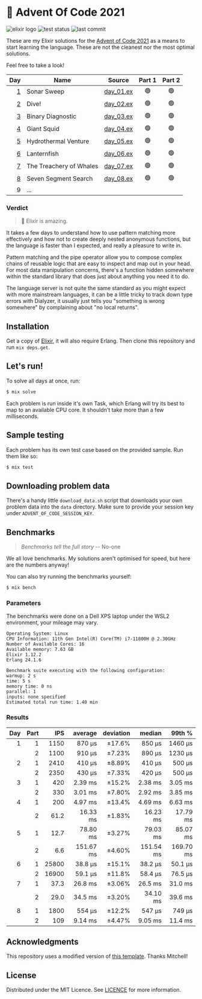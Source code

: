 # 🎄 Advent Of Code 2021

![elixir logo][elixir-badge] ![test status][test-badge] ![last commit][commit-badge]

These are my Elixir solutions for the [Advent of Code 2021][advent-of-code] as a means to start learning the language. These are not the cleanest nor the most optimal solutions.

Feel free to take a look!

|      Day | Name                    | Source           | Part 1 | Part 2 |
| -------: | ----------------------- | ---------------- | :----: | :----: |
| [1][p01] | Sonar Sweep             | [day_01.ex][s01] |   🟢   |   🟢   |
| [2][p02] | Dive!                   | [day_02.ex][s02] |   🟢   |   🟢   |
| [3][p03] | Binary Diagnostic       | [day_03.ex][s03] |   🟢   |   🟢   |
| [4][p04] | Giant Squid             | [day_04.ex][s04] |   🟢   |   🟢   |
| [5][p05] | Hydrothermal Venture    | [day_05.ex][s05] |   🟢   |   🟢   |
| [6][p06] | Lanternfish             | [day_06.ex][s06] |   🟢   |   🟢   |
| [7][p07] | The Treachery of Whales | [day_07.ex][s07] |   🟢   |   🟢   |
| [8][p08] | Seven Segment Search    | [day_08.ex][s08] |   🟢   |   🟢   |
|        9 | ...                     |                  |        |        |

### Verdict

> 🚀 Elixir is amazing.

It takes a few days to understand how to use pattern matching more effectively and how not to create deeply nested anonymous functions, but the language is faster than I expected, and really a pleasure to write in.

Pattern matching and the pipe operator allow you to compose complex chains of reusable logic that are easy to inspect and map out in your head. For most data manipulation concerns, there's a function hidden somewhere within the standard library that does just about anything you need it to do.

The language server is not quite the same standard as you might expect with more mainstream languages, it can be a little tricky to track down type errors with Dialyzer, it usually just tells you "something is wrong somewhere" by complaining about "no local returns".

## Installation

Get a copy of [Elixir][elixir], it will also require Erlang. Then clone this repository and run `mix deps.get`.

## Let's run!

To solve all days at once, run:

```bash
$ mix solve
```

Each problem is run inside it's own Task, which Erlang will try its best to map to an available CPU core. It shouldn't take more than a few milliseconds.

## Sample testing

Each problem has its own test case based on the provided sample. Run them like so:

```bash
$ mix test
```

## Downloading problem data

There's a handy little `download_data.sh` script that downloads your own problem data into the `data` directory. Make sure to provide your session key under `ADVENT_OF_CODE_SESSION_KEY`.

## Benchmarks

> _Benchmarks tell the full story_ -- No-one

We all love benchmarks. My solutions aren't optimised for speed, but here are the numbers anyway!

You can also try running the benchmarks yourself:

```bash
$ mix bench
```

### Parameters

The benchmarks were done on a Dell XPS laptop under the WSL2 environment, your mileage may vary.

```text
Operating System: Linux
CPU Information: 11th Gen Intel(R) Core(TM) i7-11800H @ 2.30GHz
Number of Available Cores: 16
Available memory: 7.63 GB
Elixir 1.12.2
Erlang 24.1.6

Benchmark suite executing with the following configuration:
warmup: 2 s
time: 5 s
memory time: 0 ns
parallel: 1
inputs: none specified
Estimated total run time: 1.40 min
```

### Results

| Day | Part |   IPS |   average | deviation |    median |    99th % |
| --: | ---: | ----: | --------: | --------: | --------: | --------: |
|   1 |    1 |  1150 |    870 μs |    ±17.6% |    850 μs |   1460 μs |
|     |    2 |  1100 |    910 μs |    ±7.23% |    890 μs |   1230 μs |
|   2 |    1 |  2410 |    410 μs |    ±8.89% |    410 μs |    500 μs |
|     |    2 |  2350 |    430 μs |    ±7.33% |    420 μs |    500 μs |
|   3 |    1 |   420 |   2.39 ms |    ±15.2% |   2.38 ms |   3.05 ms |
|     |    2 |   330 |   3.01 ms |    ±7.80% |   2.92 ms |   3.85 ms |
|   4 |    1 |   200 |   4.97 ms |    ±13.4% |   4.69 ms |   6.63 ms |
|     |    2 |  61.2 |  16.33 ms |    ±1.83% |  16.23 ms |  17.79 ms |
|   5 |    1 |  12.7 |  78.80 ms |    ±3.27% |  79.03 ms |  85.07 ms |
|     |    2 |   6.6 | 151.67 ms |    ±4.60% | 151.54 ms | 169.70 ms |
|   6 |    1 | 25800 |   38.8 μs |    ±15.1% |   38.2 μs |   50.1 μs |
|     |    2 | 16900 |   59.1 μs |    ±11.8% |   58.4 μs |   76.5 μs |
|   7 |    1 |  37.3 |   26.8 ms |    ±3.06% |   26.5 ms |   31.0 ms |
|     |    2 |  29.0 |   34.5 ms |    ±3.20% |  34.10 ms |   39.6 ms |
|   8 |    1 |  1800 |    554 μs |    ±12.2% |    547 μs |    749 μs |
|     |    2 |   109 |   9.14 ms |    ±4.47% |   9.05 ms |   11.4 ms |

## Acknowledgments

This repository uses a modified version of [this template][template]. Thanks Mitchell!

## License

Distributed under the MIT Licence. See [LICENCE](LICENCE) for more information.

[elixir-badge]: https://img.shields.io/static/v1?label=&message=Elixir&logo=elixir&color=4B275F&style=for-the-badge
[test-badge]: https://img.shields.io/github/workflow/status/MarcusCemes/advent-of-code-2021/CI?label=TESTS&style=for-the-badge
[commit-badge]: https://img.shields.io/github/last-commit/MarcusCemes/advent-of-code-2021?style=for-the-badge
[advent-of-code]: https://adventofcode.com/
[elixir]: https://elixir-lang.org/
[template]: https://github.com/mhanberg/advent-of-code-elixir-starterF
[p01]: https://adventofcode.com/2021/day/1
[p02]: https://adventofcode.com/2021/day/2
[p03]: https://adventofcode.com/2021/day/3
[p04]: https://adventofcode.com/2021/day/4
[p05]: https://adventofcode.com/2021/day/5
[p06]: https://adventofcode.com/2021/day/6
[p07]: https://adventofcode.com/2021/day/7
[p08]: https://adventofcode.com/2021/day/8
[s01]: lib/advent_of_code/day_01.ex
[s02]: lib/advent_of_code/day_02.ex
[s03]: lib/advent_of_code/day_03.ex
[s04]: lib/advent_of_code/day_04.ex
[s05]: lib/advent_of_code/day_05.ex
[s06]: lib/advent_of_code/day_06.ex
[s07]: lib/advent_of_code/day_07.ex
[s08]: lib/advent_of_code/day_08.ex

